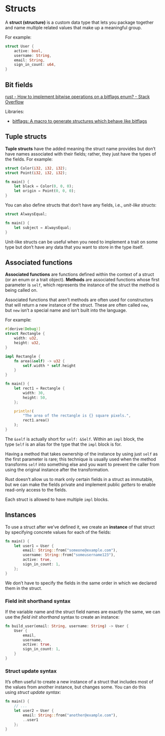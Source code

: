 # Structs
A **struct (structure)** is a custom data type that lets you package together and name multiple related values that make up a meaningful group.

For example:
```rust
struct User {
    active: bool,
    username: String,
    email: String,
    sign_in_count: u64,
}
```

## Bit fields
[rust - How to implement bitwise operations on a bitflags enum? - Stack Overflow](https://stackoverflow.com/questions/43509560/how-to-implement-bitwise-operations-on-a-bitflags-enum)

Libraries:
- [bitflags: A macro to generate structures which behave like bitflags](https://github.com/bitflags/bitflags)

## Tuple structs
**Tuple structs** have the added meaning the struct name provides but don’t have names associated with their fields; rather, they just have the types of the fields. For example:
```rust
struct Color(i32, i32, i32);
struct Point(i32, i32, i32);

fn main() {
    let black = Color(0, 0, 0);
    let origin = Point(0, 0, 0);
}
```

You can also define structs that don’t have any fields, i.e., *unit-like structs*:
```rust
struct AlwaysEqual;

fn main() {
    let subject = AlwaysEqual;
}
```
Unit-like structs can be useful when you need to implement a trait on some type but don’t have any data that you want to store in the type itself.

## Associated functions
**Associated functions** are functions defined within the context of a struct (or an enum or a trait object). **Methods** are associated functions whose first parameter is `self`, which represents the instance of the struct the method is being called on.

Associated functions that aren’t methods are often used for constructors that will return a new instance of the struct. These are often called `new`, but `new` isn’t a special name and isn’t built into the language.

For example:
```rust
#[derive(Debug)]
struct Rectangle {
    width: u32,
    height: u32,
}

impl Rectangle {
    fn area(&self) -> u32 {
        self.width * self.height
    }
}

fn main() {
    let rect1 = Rectangle {
        width: 30,
        height: 50,
    };

    println!(
        "The area of the rectangle is {} square pixels.",
        rect1.area()
    );
}
```
The `&self` is actually short for `self: &Self`. Within an `impl` block, the type `Self` is an alias for the type that the `impl` block is for.

Having a method that takes ownership of the instance by using just `self` as the first parameter is rare; this technique is usually used when the method transforms `self` into something else and you want to prevent the caller from using the original instance after the transformation.

Rust doesn’t allow us to mark only certain fields in a struct as immutable, but we can make the fields private and implement public *getters* to enable read-only access to the fields.

Each struct is allowed to have multiple `impl` blocks.

## Instances
To use a struct after we’ve defined it, we create an **instance** of that struct by specifying concrete values for each of the fields:
```rust
fn main() {
    let user1 = User {
        email: String::from("someone@example.com"),
        username: String::from("someusername123"),
        active: true,
        sign_in_count: 1,
    };
}
```
We don’t have to specify the fields in the same order in which we declared them in the struct.

### Field init shorthand syntax
If the variable name and the struct field names are exactly the same, we can use the *field init shorthand* syntax to create an instance:
```rust
fn build_user(email: String, username: String) -> User {
    User {
        email,
        username,
        active: true,
        sign_in_count: 1,
    }
}
```

### Struct update syntax
It’s often useful to create a new instance of a struct that includes most of the values from another instance, but changes some. You can do this using _struct update syntax_:
```rust
fn main() {
    // ...
    let user2 = User {
        email: String::from("another@example.com"),
        ..user1
    };
}
```

